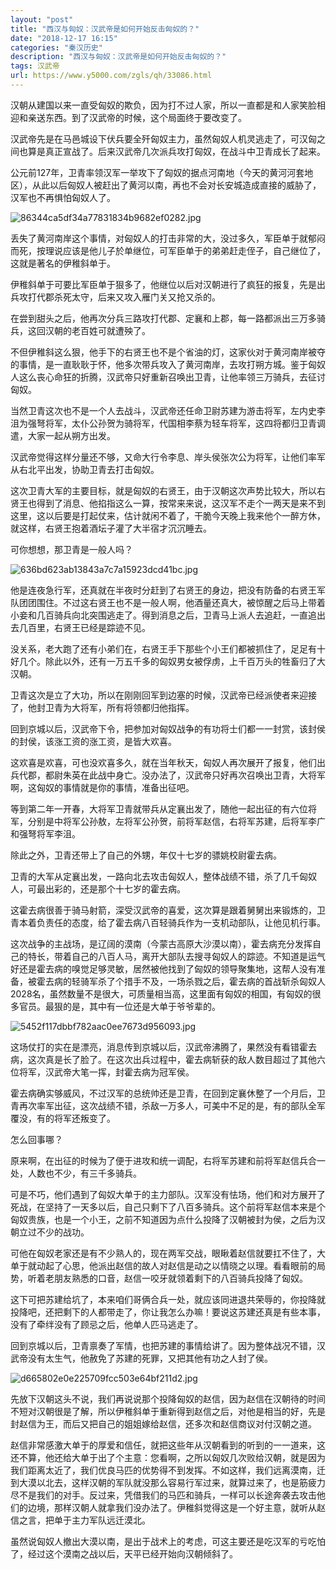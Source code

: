 ```yaml
---
layout: "post"
title: "西汉与匈奴：汉武帝是如何开始反击匈奴的？"
date: "2018-12-17 16:15"
categories: "秦汉历史"
description: "西汉与匈奴：汉武帝是如何开始反击匈奴的？"
tags: 汉武帝
url: https://www.y5000.com/zgls/qh/33086.html
---
```






汉朝从建国以来一直受匈奴的欺负，因为打不过人家，所以一直都是和人家笑脸相迎和亲送东西。到了汉武帝的时候，这个局面终于要改变了。

汉武帝先是在马邑城设下伏兵要全歼匈奴主力，虽然匈奴人机灵逃走了，可汉匈之间也算是真正宣战了。后来汉武帝几次派兵攻打匈奴，在战斗中卫青成长了起来。

公元前127年，卫青率领汉军一举攻下了匈奴的据点河南地（今天的黄河河套地区），从此以后匈奴人被赶出了黄河以南，再也不会对长安城造成直接的威胁了，汉军也不再惧怕匈奴人了。

![86344ca5df34a77831834b9682ef0282.jpg](https://img.y5000.com/uploads/allimg/181019/86344ca5df34a77831834b9682ef0282.jpg)

丢失了黄河南岸这个事情，对匈奴人的打击非常的大，没过多久，军臣单于就郁闷而死，按理说应该是他儿子於单继位，可军臣单于的弟弟赶走侄子，自己继位了，这就是著名的伊稚斜单于。

伊稚斜单于可要比军臣单于狠多了，他继位以后对汉朝进行了疯狂的报复，先是出兵攻打代郡杀死太守，后来又攻入雁门关又抢又杀的。

在尝到甜头之后，他再次分兵三路攻打代郡、定襄和上郡，每一路都派出三万多骑兵，这回汉朝的老百姓可就遭殃了。

不但伊稚斜这么狠，他手下的右贤王也不是个省油的灯，这家伙对于黄河南岸被夺的事情，是一直耿耿于怀，他多次带兵攻入了黄河南岸，去攻打朔方城。鉴于匈奴人这么丧心命狂的折腾，汉武帝只好重新召唤出卫青，让他率领三万骑兵，去征讨匈奴。

当然卫青这次也不是一个人去战斗，汉武帝还任命卫尉苏建为游击将军，左内史李沮为强弩将军，太仆公孙贺为骑将军，代国相李蔡为轻车将军，这四将都归卫青调遣，大家一起从朔方出发。

汉武帝觉得这样分量还不够，又命大行令李息、岸头侯张次公为将军，让他们率军从右北平出发，协助卫青去打击匈奴。

这次卫青大军的主要目标，就是匈奴的右贤王，由于汉朝这次声势比较大，所以右贤王也得到了消息、他掐指这么一算，按常来来说，这汉军不走个一两天是来不到这里，这以后要是打起仗来，估计就闲不着了，干脆今天晚上我来他个一醉方休，就这样，右贤王抱着酒坛子灌了大半宿才沉沉睡去。

可你想想，那卫青是一般人吗？

![636bd623ab13843a7c7a15923dcd41bc.jpg](https://img.y5000.com/uploads/allimg/181019/636bd623ab13843a7c7a15923dcd41bc.jpg)

他是连夜急行军，还真就在半夜时分赶到了右贤王的身边，把没有防备的右贤王军队团团围住。不过这右贤王也不是一般人啊，他酒量还真大，被惊醒之后马上带着小妾和几百骑兵向北突围逃走了。得到消息之后，卫青马上派人去追赶，一直追出去几百里，右贤王已经是踪迹不见。

没关系，老大跑了还有小弟们在，右贤王手下那些个小王们都被抓住了，足足有十好几个。除此以外，还有一万五千多的匈奴男女被俘虏，上千百万头的牲畜归了大汉朝。

卫青这次是立了大功，所以在刚刚回军到边塞的时候，汉武帝已经派使者来迎接了，他封卫青为大将军，所有将领都归他指挥。

回到京城以后，汉武帝下令，把参加对匈奴战争的有功将士们都一一封赏，该封侯的封侯，该涨工资的涨工资，是皆大欢喜。

这欢喜是欢喜，可也没欢喜多久，就在当年秋天，匈奴人再次展开了报复，他们出兵代郡，都尉朱英在此战中身亡。没办法了，汉武帝只好再次召唤出卫青，大将军啊，这匈奴的事情就是你的事情，准备出征吧。

等到第二年一开春，大将军卫青就带兵从定襄出发了，随他一起出征的有六位将军，分别是中将军公孙敖，左将军公孙贺，前将军赵信，右将军苏建，后将军李广和强弩将军李沮。

除此之外，卫青还带上了自己的外甥，年仅十七岁的骠姚校尉霍去病。

卫青的大军从定襄出发，一路向北去攻击匈奴人，整体战绩不错，杀了几千匈奴人，可最出彩的，还是那个十七岁的霍去病。

这霍去病很善于骑马射箭，深受汉武帝的喜爱，这次算是跟着舅舅出来锻炼的，卫青本着负责任的态度，给了霍去病八百轻骑兵作为一支机动部队，让他见机行事。

这次战争的主战场，是辽阔的漠南（今蒙古高原大沙漠以南），霍去病充分发挥自己的特长，带着自己的八百人马，离开大部队去搜寻匈奴人的踪迹。不知道是运气好还是霍去病的嗅觉足够灵敏，居然被他找到了匈奴的领导聚集地，这帮人没有准备，被霍去病的轻骑军杀了个措手不及，一场杀戮之后，霍去病的首战斩杀匈奴人2028名，虽然数量不是很大，可质量相当高，这里面有匈奴的相国，有匈奴的很多官员。最狠的是，其中有一位还是大单于爷爷辈的。

![5452f117dbbf782aac0ee7673d956093.jpg](https://img.y5000.com/uploads/allimg/181019/5452f117dbbf782aac0ee7673d956093.jpg)

这场仗打的实在是漂亮，消息传到京城以后，汉武帝沸腾了，果然没有看错霍去病，这次真是长了脸了。在这次出兵过程中，霍去病斩获的敌人数目超过了其他六位将军，汉武帝大笔一挥，封霍去病为冠军侯。

霍去病确实够威风，不过汉军的总统帅还是卫青，在回到定襄休整了一个月后，卫青再次率军出征，这次战绩不错，杀敌一万多人，可美中不足的是，有的部队全军覆没，有的将军还叛变了。

怎么回事哪？

原来啊，在出征的时候为了便于进攻和统一调配，右将军苏建和前将军赵信兵合一处，人数也不少，有三千多骑兵。

可是不巧，他们遇到了匈奴大单于的主力部队。汉军没有怯场，他们和对方展开了死战，在坚持了一天多以后，自己只剩下了八百多骑兵。这个前将军赵信本来是个匈奴贵族，也是一个小王，之前不知道因为点什么投降了汉朝被封为侯，之后为汉朝立过不少的战功。

可他在匈奴老家还是有不少熟人的，现在两军交战，眼瞅着赵信就要扛不住了，大单于就动起了心思，他派出赵信的故人对赵信是动之以情晓之以理。看看眼前的局势，听着老朋友熟悉的口音，赵信一咬牙就领着剩下的八百骑兵投降了匈奴。

这下可把苏建给坑了，本来咱们哥俩合兵一处，就应该同进退共荣辱的，你投降就投降吧，还把剩下的人都带走了，你让我怎么办嘛！要说这苏建还真是有些本事，没有了牵绊没有了顾忌之后，他单人匹马逃走了。

回到京城以后，卫青禀奏了军情，也把苏建的事情给讲了。因为整体战况不错，汉武帝没有太生气，他赦免了苏建的死罪，又把其他有功之人封了侯。

![d665802e0e225709fcc503e64bf211d2.jpg](https://img.y5000.com/uploads/allimg/181019/d665802e0e225709fcc503e64bf211d2.jpg)

先放下汉朝这头不说，我们再说说那个投降匈奴的赵信，因为赵信在汉朝待的时间不短对汉朝很是了解，所以伊稚斜单于重新得到赵信之后，对他是相当的好，先是封赵信为王，而后又把自己的姐姐嫁给赵信，还多次和赵信商议对付汉朝之道。

赵信非常感激大单于的厚爱和信任，就把这些年从汉朝看到的听到的一一道来，这还不算，他还给大单于出了个主意：您看啊，之所以匈奴几次败给汉朝，就是因为我们距离太近了，我们优良马匹的优势得不到发挥。不如这样，我们远离漠南，迁到大漠以北去，这样汉朝的军队就没那么容易行军过来，就算过来了，也是筋疲力尽不是我们的对手。反过来，凭借我们的马匹和骑兵，一样可以长途奔袭去攻击他们的边境，那样汉朝人就拿我们没办法了。伊稚斜觉得这是一个好主意，就听从赵信之言，把单于主力军队远迁漠北。

虽然说匈奴人撤出大漠以南，是出于战术上的考虑，可这主要还是吃汉军的亏吃怕了，经过这个漠南之战以后，天平已经开始向汉朝倾斜了。
